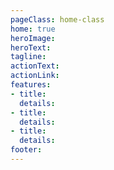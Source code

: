 ```yaml
---
pageClass: home-class
home: true
heroImage:
heroText:
tagline: 
actionText: 
actionLink:
features:
- title: 
  details: 
- title: 
  details: 
- title: 
  details: 
footer:
--- 
```


<home-banner></home-banner>

<!--<a id="easteregg" href="https://mszob.github.io/runner/" target="_blank">
  <img id="eastereggimage" src="/images/egg.png">
</a>-->






